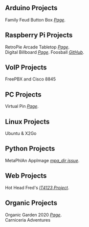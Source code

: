 ## Arduino Projects

Family Feud Button Box *[Page](https://erniethetech.github.io/lock_out/)*.

## Raspberry Pi Projects

RetroPie Arcade Tabletop *[Page](https://erniethetech.github.io/retro_pi/)*.<br>
Digital Billboard *[Page](https://erniethetech.github.io/dbb/)*.
Foosball *[GitHub](https://github.com/swehner/foos/)*.

## VoIP Projects
FreePBX and Cisco 8845 

## PC Projects

Virtual Pin *[Page](https://erniethetech.github.io/virtual_pin/)*.

## Linux Projects
Ubuntu & X2Go

## Python Projects
MetaPhlAn AppImage *[mpa_dir issue](https://www.youtube.com/watch?v=Non8VcuCn1k)*. 

## Web Projects
Hot Head Fred's *[IT4123 Project](https://ernestogguzman.wixsite.com/it4123)*.


## Organic Projects
Organic Garden 2020 *[Page](https://erniethetech.github.io/Organic_2020/)*. <br>
Carniceria Adventures 

